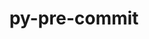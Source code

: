 ---
title: "py-pre-commit"
layout: cache
categories: [package, develop]
meta: {"versions": ["3.6.0"], "compilers": ["gcc@=11.4.0", "gcc@=9.4.0", "oneapi@=2024.2.1"], "oss": ["ubuntu20.04", "ubuntu22.04"], "platforms": ["linux"], "targets": ["neoverse_v1", "ppc64le", "x86_64_v3"], "stacks": ["e4s", "e4s-neoverse_v1", "e4s-oneapi", "e4s-power", "root"], "num_specs": 101, "num_specs_by_stack": {"root": 101, "e4s-power": 27, "e4s-neoverse_v1": 27, "e4s": 27, "e4s-oneapi": 20}}
spec_details: [{"hash": "ccdojpqkd4l7ev7btaj4gj3dlx5e574m", "compiler": "gcc@=9.4.0", "versions": ["3.6.0"], "os": "ubuntu20.04", "platform": "linux", "target": "ppc64le", "variants": ["build_system=python_pip"], "stacks": ["root", "e4s-power"], "size": "-", "tarball": "https://binaries.spack.io/develop/build_cache/linux-ubuntu20.04-ppc64le/gcc-9.4.0/py-pre-commit-3.6.0/linux-ubuntu20.04-ppc64le-gcc-9.4.0-py-pre-commit-3.6.0-ccdojpqkd4l7ev7btaj4gj3dlx5e574m.spack"}, {"hash": "cg5s4asuoeotnaktgmwyocxbbdpkbhxj", "compiler": "gcc@=9.4.0", "versions": ["3.6.0"], "os": "ubuntu20.04", "platform": "linux", "target": "ppc64le", "variants": ["build_system=python_pip"], "stacks": ["root", "e4s-power"], "size": "-", "tarball": "https://binaries.spack.io/develop/build_cache/linux-ubuntu20.04-ppc64le/gcc-9.4.0/py-pre-commit-3.6.0/linux-ubuntu20.04-ppc64le-gcc-9.4.0-py-pre-commit-3.6.0-cg5s4asuoeotnaktgmwyocxbbdpkbhxj.spack"}, {"hash": "5gyxzixl7jguhmyjxj4jo5ghaechkwow", "compiler": "gcc@=9.4.0", "versions": ["3.6.0"], "os": "ubuntu20.04", "platform": "linux", "target": "ppc64le", "variants": ["build_system=python_pip"], "stacks": ["root", "e4s-power"], "size": "-", "tarball": "https://binaries.spack.io/develop/build_cache/linux-ubuntu20.04-ppc64le/gcc-9.4.0/py-pre-commit-3.6.0/linux-ubuntu20.04-ppc64le-gcc-9.4.0-py-pre-commit-3.6.0-5gyxzixl7jguhmyjxj4jo5ghaechkwow.spack"}, {"hash": "yq4cf6oinkh7hqnhnjqlaqzjg4zatjss", "compiler": "gcc@=9.4.0", "versions": ["3.6.0"], "os": "ubuntu20.04", "platform": "linux", "target": "ppc64le", "variants": ["build_system=python_pip"], "stacks": ["root", "e4s-power"], "size": "-", "tarball": "https://binaries.spack.io/develop/build_cache/linux-ubuntu20.04-ppc64le/gcc-9.4.0/py-pre-commit-3.6.0/linux-ubuntu20.04-ppc64le-gcc-9.4.0-py-pre-commit-3.6.0-yq4cf6oinkh7hqnhnjqlaqzjg4zatjss.spack"}, {"hash": "yxjecnkaqpdoqnqcfr26e3wnvk4j742q", "compiler": "gcc@=9.4.0", "versions": ["3.6.0"], "os": "ubuntu20.04", "platform": "linux", "target": "ppc64le", "variants": ["build_system=python_pip"], "stacks": ["root", "e4s-power"], "size": "-", "tarball": "https://binaries.spack.io/develop/build_cache/linux-ubuntu20.04-ppc64le/gcc-9.4.0/py-pre-commit-3.6.0/linux-ubuntu20.04-ppc64le-gcc-9.4.0-py-pre-commit-3.6.0-yxjecnkaqpdoqnqcfr26e3wnvk4j742q.spack"}, {"hash": "bshuvptjifnfssla36wrmyoxlpi4lqgn", "compiler": "gcc@=9.4.0", "versions": ["3.6.0"], "os": "ubuntu20.04", "platform": "linux", "target": "ppc64le", "variants": ["build_system=python_pip"], "stacks": ["root", "e4s-power"], "size": "-", "tarball": "https://binaries.spack.io/develop/build_cache/linux-ubuntu20.04-ppc64le/gcc-9.4.0/py-pre-commit-3.6.0/linux-ubuntu20.04-ppc64le-gcc-9.4.0-py-pre-commit-3.6.0-bshuvptjifnfssla36wrmyoxlpi4lqgn.spack"}, {"hash": "4nmycsq3ilcramax5bhnkyxi2at4jico", "compiler": "gcc@=9.4.0", "versions": ["3.6.0"], "os": "ubuntu20.04", "platform": "linux", "target": "ppc64le", "variants": ["build_system=python_pip"], "stacks": ["root", "e4s-power"], "size": "-", "tarball": "https://binaries.spack.io/develop/build_cache/linux-ubuntu20.04-ppc64le/gcc-9.4.0/py-pre-commit-3.6.0/linux-ubuntu20.04-ppc64le-gcc-9.4.0-py-pre-commit-3.6.0-4nmycsq3ilcramax5bhnkyxi2at4jico.spack"}, {"hash": "oythscznqczmsisgjkzwj4zdhcucjhus", "compiler": "gcc@=9.4.0", "versions": ["3.6.0"], "os": "ubuntu20.04", "platform": "linux", "target": "ppc64le", "variants": ["build_system=python_pip"], "stacks": ["root", "e4s-power"], "size": "-", "tarball": "https://binaries.spack.io/develop/build_cache/linux-ubuntu20.04-ppc64le/gcc-9.4.0/py-pre-commit-3.6.0/linux-ubuntu20.04-ppc64le-gcc-9.4.0-py-pre-commit-3.6.0-oythscznqczmsisgjkzwj4zdhcucjhus.spack"}, {"hash": "adl42eg72w3aggb6q6vane5ansxgcq2w", "compiler": "gcc@=9.4.0", "versions": ["3.6.0"], "os": "ubuntu20.04", "platform": "linux", "target": "ppc64le", "variants": ["build_system=python_pip"], "stacks": ["root", "e4s-power"], "size": "-", "tarball": "https://binaries.spack.io/develop/build_cache/linux-ubuntu20.04-ppc64le/gcc-9.4.0/py-pre-commit-3.6.0/linux-ubuntu20.04-ppc64le-gcc-9.4.0-py-pre-commit-3.6.0-adl42eg72w3aggb6q6vane5ansxgcq2w.spack"}, {"hash": "hlwxpn2aarejmulhcm52zac7p7ps4qtw", "compiler": "gcc@=9.4.0", "versions": ["3.6.0"], "os": "ubuntu20.04", "platform": "linux", "target": "ppc64le", "variants": ["build_system=python_pip"], "stacks": ["root", "e4s-power"], "size": "-", "tarball": "https://binaries.spack.io/develop/build_cache/linux-ubuntu20.04-ppc64le/gcc-9.4.0/py-pre-commit-3.6.0/linux-ubuntu20.04-ppc64le-gcc-9.4.0-py-pre-commit-3.6.0-hlwxpn2aarejmulhcm52zac7p7ps4qtw.spack"}, {"hash": "dtvqo7mwpqfg422m5zqm44qb4zgn4lol", "compiler": "gcc@=9.4.0", "versions": ["3.6.0"], "os": "ubuntu20.04", "platform": "linux", "target": "ppc64le", "variants": ["build_system=python_pip"], "stacks": ["root", "e4s-power"], "size": "-", "tarball": "https://binaries.spack.io/develop/build_cache/linux-ubuntu20.04-ppc64le/gcc-9.4.0/py-pre-commit-3.6.0/linux-ubuntu20.04-ppc64le-gcc-9.4.0-py-pre-commit-3.6.0-dtvqo7mwpqfg422m5zqm44qb4zgn4lol.spack"}, {"hash": "2zudrqfwqqeacgsqjg54l4dnhydxrpwe", "compiler": "gcc@=9.4.0", "versions": ["3.6.0"], "os": "ubuntu20.04", "platform": "linux", "target": "ppc64le", "variants": ["build_system=python_pip"], "stacks": ["root", "e4s-power"], "size": "-", "tarball": "https://binaries.spack.io/develop/build_cache/linux-ubuntu20.04-ppc64le/gcc-9.4.0/py-pre-commit-3.6.0/linux-ubuntu20.04-ppc64le-gcc-9.4.0-py-pre-commit-3.6.0-2zudrqfwqqeacgsqjg54l4dnhydxrpwe.spack"}, {"hash": "dhnejrzbm7bl4ryguk2t24ygrsdm3hao", "compiler": "gcc@=9.4.0", "versions": ["3.6.0"], "os": "ubuntu20.04", "platform": "linux", "target": "ppc64le", "variants": ["build_system=python_pip"], "stacks": ["root", "e4s-power"], "size": "-", "tarball": "https://binaries.spack.io/develop/build_cache/linux-ubuntu20.04-ppc64le/gcc-9.4.0/py-pre-commit-3.6.0/linux-ubuntu20.04-ppc64le-gcc-9.4.0-py-pre-commit-3.6.0-dhnejrzbm7bl4ryguk2t24ygrsdm3hao.spack"}, {"hash": "ve2xelzwz42sh3jhm3c5i6n3d6qjkyaa", "compiler": "gcc@=9.4.0", "versions": ["3.6.0"], "os": "ubuntu20.04", "platform": "linux", "target": "ppc64le", "variants": ["build_system=python_pip"], "stacks": ["root", "e4s-power"], "size": "-", "tarball": "https://binaries.spack.io/develop/build_cache/linux-ubuntu20.04-ppc64le/gcc-9.4.0/py-pre-commit-3.6.0/linux-ubuntu20.04-ppc64le-gcc-9.4.0-py-pre-commit-3.6.0-ve2xelzwz42sh3jhm3c5i6n3d6qjkyaa.spack"}, {"hash": "6hbrub7keogzbaemmytqkhblh7q5gnxs", "compiler": "gcc@=9.4.0", "versions": ["3.6.0"], "os": "ubuntu20.04", "platform": "linux", "target": "ppc64le", "variants": ["build_system=python_pip"], "stacks": ["root", "e4s-power"], "size": "-", "tarball": "https://binaries.spack.io/develop/build_cache/linux-ubuntu20.04-ppc64le/gcc-9.4.0/py-pre-commit-3.6.0/linux-ubuntu20.04-ppc64le-gcc-9.4.0-py-pre-commit-3.6.0-6hbrub7keogzbaemmytqkhblh7q5gnxs.spack"}, {"hash": "oahrw7qe3wylgtor2w447hevwqu4fqgw", "compiler": "gcc@=9.4.0", "versions": ["3.6.0"], "os": "ubuntu20.04", "platform": "linux", "target": "ppc64le", "variants": ["build_system=python_pip"], "stacks": ["root", "e4s-power"], "size": "-", "tarball": "https://binaries.spack.io/develop/build_cache/linux-ubuntu20.04-ppc64le/gcc-9.4.0/py-pre-commit-3.6.0/linux-ubuntu20.04-ppc64le-gcc-9.4.0-py-pre-commit-3.6.0-oahrw7qe3wylgtor2w447hevwqu4fqgw.spack"}, {"hash": "2erbuo2qrp7svzknodgquugzsesrpbjr", "compiler": "gcc@=9.4.0", "versions": ["3.6.0"], "os": "ubuntu20.04", "platform": "linux", "target": "ppc64le", "variants": ["build_system=python_pip"], "stacks": ["root", "e4s-power"], "size": "-", "tarball": "https://binaries.spack.io/develop/build_cache/linux-ubuntu20.04-ppc64le/gcc-9.4.0/py-pre-commit-3.6.0/linux-ubuntu20.04-ppc64le-gcc-9.4.0-py-pre-commit-3.6.0-2erbuo2qrp7svzknodgquugzsesrpbjr.spack"}, {"hash": "ogwm44smfxijnqdzftgvsoa7fkkjfy6n", "compiler": "gcc@=9.4.0", "versions": ["3.6.0"], "os": "ubuntu20.04", "platform": "linux", "target": "ppc64le", "variants": ["build_system=python_pip"], "stacks": ["root", "e4s-power"], "size": "-", "tarball": "https://binaries.spack.io/develop/build_cache/linux-ubuntu20.04-ppc64le/gcc-9.4.0/py-pre-commit-3.6.0/linux-ubuntu20.04-ppc64le-gcc-9.4.0-py-pre-commit-3.6.0-ogwm44smfxijnqdzftgvsoa7fkkjfy6n.spack"}, {"hash": "fvkyqri6b7w67h73dckpowsmcqjfhkmo", "compiler": "gcc@=9.4.0", "versions": ["3.6.0"], "os": "ubuntu20.04", "platform": "linux", "target": "ppc64le", "variants": ["build_system=python_pip"], "stacks": ["root", "e4s-power"], "size": "-", "tarball": "https://binaries.spack.io/develop/build_cache/linux-ubuntu20.04-ppc64le/gcc-9.4.0/py-pre-commit-3.6.0/linux-ubuntu20.04-ppc64le-gcc-9.4.0-py-pre-commit-3.6.0-fvkyqri6b7w67h73dckpowsmcqjfhkmo.spack"}, {"hash": "6eu2ls6qrzwq7np6rj3nbzndrcoy3rga", "compiler": "gcc@=9.4.0", "versions": ["3.6.0"], "os": "ubuntu20.04", "platform": "linux", "target": "ppc64le", "variants": ["build_system=python_pip"], "stacks": ["root", "e4s-power"], "size": "-", "tarball": "https://binaries.spack.io/develop/build_cache/linux-ubuntu20.04-ppc64le/gcc-9.4.0/py-pre-commit-3.6.0/linux-ubuntu20.04-ppc64le-gcc-9.4.0-py-pre-commit-3.6.0-6eu2ls6qrzwq7np6rj3nbzndrcoy3rga.spack"}, {"hash": "xmknvp376lob5mvh2sb23u5qoeh43lkf", "compiler": "gcc@=9.4.0", "versions": ["3.6.0"], "os": "ubuntu20.04", "platform": "linux", "target": "ppc64le", "variants": ["build_system=python_pip"], "stacks": ["root", "e4s-power"], "size": "-", "tarball": "https://binaries.spack.io/develop/build_cache/linux-ubuntu20.04-ppc64le/gcc-9.4.0/py-pre-commit-3.6.0/linux-ubuntu20.04-ppc64le-gcc-9.4.0-py-pre-commit-3.6.0-xmknvp376lob5mvh2sb23u5qoeh43lkf.spack"}, {"hash": "ruvouktnr6jqpjfqk6no45psb3o7mrok", "compiler": "gcc@=9.4.0", "versions": ["3.6.0"], "os": "ubuntu20.04", "platform": "linux", "target": "ppc64le", "variants": ["build_system=python_pip"], "stacks": ["root", "e4s-power"], "size": "-", "tarball": "https://binaries.spack.io/develop/build_cache/linux-ubuntu20.04-ppc64le/gcc-9.4.0/py-pre-commit-3.6.0/linux-ubuntu20.04-ppc64le-gcc-9.4.0-py-pre-commit-3.6.0-ruvouktnr6jqpjfqk6no45psb3o7mrok.spack"}, {"hash": "cl66br53wlwu4afimpxico6o7coru62d", "compiler": "gcc@=9.4.0", "versions": ["3.6.0"], "os": "ubuntu20.04", "platform": "linux", "target": "ppc64le", "variants": ["build_system=python_pip"], "stacks": ["root", "e4s-power"], "size": "-", "tarball": "https://binaries.spack.io/develop/build_cache/linux-ubuntu20.04-ppc64le/gcc-9.4.0/py-pre-commit-3.6.0/linux-ubuntu20.04-ppc64le-gcc-9.4.0-py-pre-commit-3.6.0-cl66br53wlwu4afimpxico6o7coru62d.spack"}, {"hash": "ht2w44nfsx65snnpdy5ynl6vopoti7iw", "compiler": "gcc@=9.4.0", "versions": ["3.6.0"], "os": "ubuntu20.04", "platform": "linux", "target": "ppc64le", "variants": ["build_system=python_pip"], "stacks": ["root", "e4s-power"], "size": "-", "tarball": "https://binaries.spack.io/develop/build_cache/linux-ubuntu20.04-ppc64le/gcc-9.4.0/py-pre-commit-3.6.0/linux-ubuntu20.04-ppc64le-gcc-9.4.0-py-pre-commit-3.6.0-ht2w44nfsx65snnpdy5ynl6vopoti7iw.spack"}, {"hash": "m45fs7afzxqccbhmbtufwsv7e4edezki", "compiler": "gcc@=9.4.0", "versions": ["3.6.0"], "os": "ubuntu20.04", "platform": "linux", "target": "ppc64le", "variants": ["build_system=python_pip"], "stacks": ["root", "e4s-power"], "size": "-", "tarball": "https://binaries.spack.io/develop/build_cache/linux-ubuntu20.04-ppc64le/gcc-9.4.0/py-pre-commit-3.6.0/linux-ubuntu20.04-ppc64le-gcc-9.4.0-py-pre-commit-3.6.0-m45fs7afzxqccbhmbtufwsv7e4edezki.spack"}, {"hash": "s3lnxayr6fwjvr3zibdcotvqhn44obcj", "compiler": "gcc@=9.4.0", "versions": ["3.6.0"], "os": "ubuntu20.04", "platform": "linux", "target": "ppc64le", "variants": ["build_system=python_pip"], "stacks": ["root", "e4s-power"], "size": "-", "tarball": "https://binaries.spack.io/develop/build_cache/linux-ubuntu20.04-ppc64le/gcc-9.4.0/py-pre-commit-3.6.0/linux-ubuntu20.04-ppc64le-gcc-9.4.0-py-pre-commit-3.6.0-s3lnxayr6fwjvr3zibdcotvqhn44obcj.spack"}, {"hash": "5tuiphx24mnm5l6cbdfiolhphwim5wcv", "compiler": "gcc@=9.4.0", "versions": ["3.6.0"], "os": "ubuntu20.04", "platform": "linux", "target": "ppc64le", "variants": ["build_system=python_pip"], "stacks": ["root", "e4s-power"], "size": "-", "tarball": "https://binaries.spack.io/develop/build_cache/linux-ubuntu20.04-ppc64le/gcc-9.4.0/py-pre-commit-3.6.0/linux-ubuntu20.04-ppc64le-gcc-9.4.0-py-pre-commit-3.6.0-5tuiphx24mnm5l6cbdfiolhphwim5wcv.spack"}, {"hash": "6njdeszl3ux7mfh5z6zkjkjd37dmqees", "compiler": "gcc@=11.4.0", "versions": ["3.6.0"], "os": "ubuntu22.04", "platform": "linux", "target": "neoverse_v1", "variants": ["build_system=python_pip"], "stacks": ["root", "e4s-neoverse_v1"], "size": "-", "tarball": "https://binaries.spack.io/develop/build_cache/linux-ubuntu22.04-neoverse_v1/gcc-11.4.0/py-pre-commit-3.6.0/linux-ubuntu22.04-neoverse_v1-gcc-11.4.0-py-pre-commit-3.6.0-6njdeszl3ux7mfh5z6zkjkjd37dmqees.spack"}, {"hash": "udb3in7cwqa5imshhro2eif4g7y6nsvw", "compiler": "gcc@=11.4.0", "versions": ["3.6.0"], "os": "ubuntu22.04", "platform": "linux", "target": "neoverse_v1", "variants": ["build_system=python_pip"], "stacks": ["root", "e4s-neoverse_v1"], "size": "-", "tarball": "https://binaries.spack.io/develop/build_cache/linux-ubuntu22.04-neoverse_v1/gcc-11.4.0/py-pre-commit-3.6.0/linux-ubuntu22.04-neoverse_v1-gcc-11.4.0-py-pre-commit-3.6.0-udb3in7cwqa5imshhro2eif4g7y6nsvw.spack"}, {"hash": "imrabg5ymetbzd7pd3o5c5zgh2venoq2", "compiler": "gcc@=11.4.0", "versions": ["3.6.0"], "os": "ubuntu22.04", "platform": "linux", "target": "neoverse_v1", "variants": ["build_system=python_pip"], "stacks": ["root", "e4s-neoverse_v1"], "size": "-", "tarball": "https://binaries.spack.io/develop/build_cache/linux-ubuntu22.04-neoverse_v1/gcc-11.4.0/py-pre-commit-3.6.0/linux-ubuntu22.04-neoverse_v1-gcc-11.4.0-py-pre-commit-3.6.0-imrabg5ymetbzd7pd3o5c5zgh2venoq2.spack"}, {"hash": "j6wwrcmpeoiyfxx4tquoy6pboecytwkq", "compiler": "gcc@=11.4.0", "versions": ["3.6.0"], "os": "ubuntu22.04", "platform": "linux", "target": "neoverse_v1", "variants": ["build_system=python_pip"], "stacks": ["root", "e4s-neoverse_v1"], "size": "-", "tarball": "https://binaries.spack.io/develop/build_cache/linux-ubuntu22.04-neoverse_v1/gcc-11.4.0/py-pre-commit-3.6.0/linux-ubuntu22.04-neoverse_v1-gcc-11.4.0-py-pre-commit-3.6.0-j6wwrcmpeoiyfxx4tquoy6pboecytwkq.spack"}, {"hash": "op6lfqego4tiriwlwbqdhpsdwyon45vc", "compiler": "gcc@=11.4.0", "versions": ["3.6.0"], "os": "ubuntu22.04", "platform": "linux", "target": "neoverse_v1", "variants": ["build_system=python_pip"], "stacks": ["root", "e4s-neoverse_v1"], "size": "-", "tarball": "https://binaries.spack.io/develop/build_cache/linux-ubuntu22.04-neoverse_v1/gcc-11.4.0/py-pre-commit-3.6.0/linux-ubuntu22.04-neoverse_v1-gcc-11.4.0-py-pre-commit-3.6.0-op6lfqego4tiriwlwbqdhpsdwyon45vc.spack"}, {"hash": "oulqs24qs5oizzpdhnmtzlc67542mk6o", "compiler": "gcc@=11.4.0", "versions": ["3.6.0"], "os": "ubuntu22.04", "platform": "linux", "target": "neoverse_v1", "variants": ["build_system=python_pip"], "stacks": ["root", "e4s-neoverse_v1"], "size": "-", "tarball": "https://binaries.spack.io/develop/build_cache/linux-ubuntu22.04-neoverse_v1/gcc-11.4.0/py-pre-commit-3.6.0/linux-ubuntu22.04-neoverse_v1-gcc-11.4.0-py-pre-commit-3.6.0-oulqs24qs5oizzpdhnmtzlc67542mk6o.spack"}, {"hash": "5zatiq52uhbdnfdmewuoiyeyezeoexbv", "compiler": "gcc@=11.4.0", "versions": ["3.6.0"], "os": "ubuntu22.04", "platform": "linux", "target": "neoverse_v1", "variants": ["build_system=python_pip"], "stacks": ["root", "e4s-neoverse_v1"], "size": "-", "tarball": "https://binaries.spack.io/develop/build_cache/linux-ubuntu22.04-neoverse_v1/gcc-11.4.0/py-pre-commit-3.6.0/linux-ubuntu22.04-neoverse_v1-gcc-11.4.0-py-pre-commit-3.6.0-5zatiq52uhbdnfdmewuoiyeyezeoexbv.spack"}, {"hash": "wg3pcoxhkoh5w5uto4n75xn2bjjppbjh", "compiler": "gcc@=11.4.0", "versions": ["3.6.0"], "os": "ubuntu22.04", "platform": "linux", "target": "neoverse_v1", "variants": ["build_system=python_pip"], "stacks": ["root", "e4s-neoverse_v1"], "size": "-", "tarball": "https://binaries.spack.io/develop/build_cache/linux-ubuntu22.04-neoverse_v1/gcc-11.4.0/py-pre-commit-3.6.0/linux-ubuntu22.04-neoverse_v1-gcc-11.4.0-py-pre-commit-3.6.0-wg3pcoxhkoh5w5uto4n75xn2bjjppbjh.spack"}, {"hash": "m7zerejaf6t4p5b7tc2fglev2qnsndt4", "compiler": "gcc@=11.4.0", "versions": ["3.6.0"], "os": "ubuntu22.04", "platform": "linux", "target": "neoverse_v1", "variants": ["build_system=python_pip"], "stacks": ["root", "e4s-neoverse_v1"], "size": "-", "tarball": "https://binaries.spack.io/develop/build_cache/linux-ubuntu22.04-neoverse_v1/gcc-11.4.0/py-pre-commit-3.6.0/linux-ubuntu22.04-neoverse_v1-gcc-11.4.0-py-pre-commit-3.6.0-m7zerejaf6t4p5b7tc2fglev2qnsndt4.spack"}, {"hash": "eyjyhx26uj4tyhnojry6h5ixpeer5nxu", "compiler": "gcc@=11.4.0", "versions": ["3.6.0"], "os": "ubuntu22.04", "platform": "linux", "target": "neoverse_v1", "variants": ["build_system=python_pip"], "stacks": ["root", "e4s-neoverse_v1"], "size": "-", "tarball": "https://binaries.spack.io/develop/build_cache/linux-ubuntu22.04-neoverse_v1/gcc-11.4.0/py-pre-commit-3.6.0/linux-ubuntu22.04-neoverse_v1-gcc-11.4.0-py-pre-commit-3.6.0-eyjyhx26uj4tyhnojry6h5ixpeer5nxu.spack"}, {"hash": "goxqbaxtayeyvvtv44ranpwhj364r2fm", "compiler": "gcc@=11.4.0", "versions": ["3.6.0"], "os": "ubuntu22.04", "platform": "linux", "target": "neoverse_v1", "variants": ["build_system=python_pip"], "stacks": ["root", "e4s-neoverse_v1"], "size": "-", "tarball": "https://binaries.spack.io/develop/build_cache/linux-ubuntu22.04-neoverse_v1/gcc-11.4.0/py-pre-commit-3.6.0/linux-ubuntu22.04-neoverse_v1-gcc-11.4.0-py-pre-commit-3.6.0-goxqbaxtayeyvvtv44ranpwhj364r2fm.spack"}, {"hash": "jy536ljlz67iknav6n5szydmcdpuvhm2", "compiler": "gcc@=11.4.0", "versions": ["3.6.0"], "os": "ubuntu22.04", "platform": "linux", "target": "neoverse_v1", "variants": ["build_system=python_pip"], "stacks": ["root", "e4s-neoverse_v1"], "size": "-", "tarball": "https://binaries.spack.io/develop/build_cache/linux-ubuntu22.04-neoverse_v1/gcc-11.4.0/py-pre-commit-3.6.0/linux-ubuntu22.04-neoverse_v1-gcc-11.4.0-py-pre-commit-3.6.0-jy536ljlz67iknav6n5szydmcdpuvhm2.spack"}, {"hash": "rxqegi6nrxwctwyeztpeujhaxfg3coho", "compiler": "gcc@=11.4.0", "versions": ["3.6.0"], "os": "ubuntu22.04", "platform": "linux", "target": "neoverse_v1", "variants": ["build_system=python_pip"], "stacks": ["root", "e4s-neoverse_v1"], "size": "-", "tarball": "https://binaries.spack.io/develop/build_cache/linux-ubuntu22.04-neoverse_v1/gcc-11.4.0/py-pre-commit-3.6.0/linux-ubuntu22.04-neoverse_v1-gcc-11.4.0-py-pre-commit-3.6.0-rxqegi6nrxwctwyeztpeujhaxfg3coho.spack"}, {"hash": "vy6ddgs4vo23v5qfnkshv2a64u5lmtsm", "compiler": "gcc@=11.4.0", "versions": ["3.6.0"], "os": "ubuntu22.04", "platform": "linux", "target": "neoverse_v1", "variants": ["build_system=python_pip"], "stacks": ["root", "e4s-neoverse_v1"], "size": "-", "tarball": "https://binaries.spack.io/develop/build_cache/linux-ubuntu22.04-neoverse_v1/gcc-11.4.0/py-pre-commit-3.6.0/linux-ubuntu22.04-neoverse_v1-gcc-11.4.0-py-pre-commit-3.6.0-vy6ddgs4vo23v5qfnkshv2a64u5lmtsm.spack"}, {"hash": "bjhj3pw3qkcyz4cxhlmjtygmn5q25gmx", "compiler": "gcc@=11.4.0", "versions": ["3.6.0"], "os": "ubuntu22.04", "platform": "linux", "target": "neoverse_v1", "variants": ["build_system=python_pip"], "stacks": ["root", "e4s-neoverse_v1"], "size": "-", "tarball": "https://binaries.spack.io/develop/build_cache/linux-ubuntu22.04-neoverse_v1/gcc-11.4.0/py-pre-commit-3.6.0/linux-ubuntu22.04-neoverse_v1-gcc-11.4.0-py-pre-commit-3.6.0-bjhj3pw3qkcyz4cxhlmjtygmn5q25gmx.spack"}, {"hash": "g34ugjd6ah7ej2pcdcimjovsdiuj75we", "compiler": "gcc@=11.4.0", "versions": ["3.6.0"], "os": "ubuntu22.04", "platform": "linux", "target": "neoverse_v1", "variants": ["build_system=python_pip"], "stacks": ["root", "e4s-neoverse_v1"], "size": "-", "tarball": "https://binaries.spack.io/develop/build_cache/linux-ubuntu22.04-neoverse_v1/gcc-11.4.0/py-pre-commit-3.6.0/linux-ubuntu22.04-neoverse_v1-gcc-11.4.0-py-pre-commit-3.6.0-g34ugjd6ah7ej2pcdcimjovsdiuj75we.spack"}, {"hash": "nkfy2rgupjxmfwidvung4oravgfji25f", "compiler": "gcc@=11.4.0", "versions": ["3.6.0"], "os": "ubuntu22.04", "platform": "linux", "target": "neoverse_v1", "variants": ["build_system=python_pip"], "stacks": ["root", "e4s-neoverse_v1"], "size": "-", "tarball": "https://binaries.spack.io/develop/build_cache/linux-ubuntu22.04-neoverse_v1/gcc-11.4.0/py-pre-commit-3.6.0/linux-ubuntu22.04-neoverse_v1-gcc-11.4.0-py-pre-commit-3.6.0-nkfy2rgupjxmfwidvung4oravgfji25f.spack"}, {"hash": "6xj7lkb4u4qtq3jke7bcucq7e2qmhtli", "compiler": "gcc@=11.4.0", "versions": ["3.6.0"], "os": "ubuntu22.04", "platform": "linux", "target": "neoverse_v1", "variants": ["build_system=python_pip"], "stacks": ["root", "e4s-neoverse_v1"], "size": "-", "tarball": "https://binaries.spack.io/develop/build_cache/linux-ubuntu22.04-neoverse_v1/gcc-11.4.0/py-pre-commit-3.6.0/linux-ubuntu22.04-neoverse_v1-gcc-11.4.0-py-pre-commit-3.6.0-6xj7lkb4u4qtq3jke7bcucq7e2qmhtli.spack"}, {"hash": "2mj3hmh2dsqdyw7dgi2ix2bluiustjdd", "compiler": "gcc@=11.4.0", "versions": ["3.6.0"], "os": "ubuntu22.04", "platform": "linux", "target": "neoverse_v1", "variants": ["build_system=python_pip"], "stacks": ["root", "e4s-neoverse_v1"], "size": "-", "tarball": "https://binaries.spack.io/develop/build_cache/linux-ubuntu22.04-neoverse_v1/gcc-11.4.0/py-pre-commit-3.6.0/linux-ubuntu22.04-neoverse_v1-gcc-11.4.0-py-pre-commit-3.6.0-2mj3hmh2dsqdyw7dgi2ix2bluiustjdd.spack"}, {"hash": "z3fohiveyqsszb2bfqtaxyhsrvpqr7r3", "compiler": "gcc@=11.4.0", "versions": ["3.6.0"], "os": "ubuntu22.04", "platform": "linux", "target": "neoverse_v1", "variants": ["build_system=python_pip"], "stacks": ["root", "e4s-neoverse_v1"], "size": "-", "tarball": "https://binaries.spack.io/develop/build_cache/linux-ubuntu22.04-neoverse_v1/gcc-11.4.0/py-pre-commit-3.6.0/linux-ubuntu22.04-neoverse_v1-gcc-11.4.0-py-pre-commit-3.6.0-z3fohiveyqsszb2bfqtaxyhsrvpqr7r3.spack"}, {"hash": "2zvmhjfuyuw6d7zb3s3ywmjsgj6jbxc3", "compiler": "gcc@=11.4.0", "versions": ["3.6.0"], "os": "ubuntu22.04", "platform": "linux", "target": "neoverse_v1", "variants": ["build_system=python_pip"], "stacks": ["root", "e4s-neoverse_v1"], "size": "-", "tarball": "https://binaries.spack.io/develop/build_cache/linux-ubuntu22.04-neoverse_v1/gcc-11.4.0/py-pre-commit-3.6.0/linux-ubuntu22.04-neoverse_v1-gcc-11.4.0-py-pre-commit-3.6.0-2zvmhjfuyuw6d7zb3s3ywmjsgj6jbxc3.spack"}, {"hash": "n4sxbfcvknwiev6mkoo4lducdy77xm7t", "compiler": "gcc@=11.4.0", "versions": ["3.6.0"], "os": "ubuntu22.04", "platform": "linux", "target": "neoverse_v1", "variants": ["build_system=python_pip"], "stacks": ["root", "e4s-neoverse_v1"], "size": "-", "tarball": "https://binaries.spack.io/develop/build_cache/linux-ubuntu22.04-neoverse_v1/gcc-11.4.0/py-pre-commit-3.6.0/linux-ubuntu22.04-neoverse_v1-gcc-11.4.0-py-pre-commit-3.6.0-n4sxbfcvknwiev6mkoo4lducdy77xm7t.spack"}, {"hash": "kxuzqfwnpclzrdedwonzz33mecnarngb", "compiler": "gcc@=11.4.0", "versions": ["3.6.0"], "os": "ubuntu22.04", "platform": "linux", "target": "neoverse_v1", "variants": ["build_system=python_pip"], "stacks": ["root", "e4s-neoverse_v1"], "size": "-", "tarball": "https://binaries.spack.io/develop/build_cache/linux-ubuntu22.04-neoverse_v1/gcc-11.4.0/py-pre-commit-3.6.0/linux-ubuntu22.04-neoverse_v1-gcc-11.4.0-py-pre-commit-3.6.0-kxuzqfwnpclzrdedwonzz33mecnarngb.spack"}, {"hash": "hpfpaldrdqaj7doqxjixcuwxrgoat7hg", "compiler": "gcc@=11.4.0", "versions": ["3.6.0"], "os": "ubuntu22.04", "platform": "linux", "target": "neoverse_v1", "variants": ["build_system=python_pip"], "stacks": ["root", "e4s-neoverse_v1"], "size": "-", "tarball": "https://binaries.spack.io/develop/build_cache/linux-ubuntu22.04-neoverse_v1/gcc-11.4.0/py-pre-commit-3.6.0/linux-ubuntu22.04-neoverse_v1-gcc-11.4.0-py-pre-commit-3.6.0-hpfpaldrdqaj7doqxjixcuwxrgoat7hg.spack"}, {"hash": "3uvyegj36zail2qbmv6dgr4hhblcxopl", "compiler": "gcc@=11.4.0", "versions": ["3.6.0"], "os": "ubuntu22.04", "platform": "linux", "target": "neoverse_v1", "variants": ["build_system=python_pip"], "stacks": ["root", "e4s-neoverse_v1"], "size": "-", "tarball": "https://binaries.spack.io/develop/build_cache/linux-ubuntu22.04-neoverse_v1/gcc-11.4.0/py-pre-commit-3.6.0/linux-ubuntu22.04-neoverse_v1-gcc-11.4.0-py-pre-commit-3.6.0-3uvyegj36zail2qbmv6dgr4hhblcxopl.spack"}, {"hash": "xslsknhxwnha4mo7bp5ayrm3wwswty7f", "compiler": "gcc@=11.4.0", "versions": ["3.6.0"], "os": "ubuntu22.04", "platform": "linux", "target": "neoverse_v1", "variants": ["build_system=python_pip"], "stacks": ["root", "e4s-neoverse_v1"], "size": "-", "tarball": "https://binaries.spack.io/develop/build_cache/linux-ubuntu22.04-neoverse_v1/gcc-11.4.0/py-pre-commit-3.6.0/linux-ubuntu22.04-neoverse_v1-gcc-11.4.0-py-pre-commit-3.6.0-xslsknhxwnha4mo7bp5ayrm3wwswty7f.spack"}, {"hash": "lcheps4sqy4tx7ggckgymgbc6a42n6xm", "compiler": "gcc@=11.4.0", "versions": ["3.6.0"], "os": "ubuntu22.04", "platform": "linux", "target": "neoverse_v1", "variants": ["build_system=python_pip"], "stacks": ["root", "e4s-neoverse_v1"], "size": "-", "tarball": "https://binaries.spack.io/develop/build_cache/linux-ubuntu22.04-neoverse_v1/gcc-11.4.0/py-pre-commit-3.6.0/linux-ubuntu22.04-neoverse_v1-gcc-11.4.0-py-pre-commit-3.6.0-lcheps4sqy4tx7ggckgymgbc6a42n6xm.spack"}, {"hash": "okbykv65ny2uwjdwqebfpa5vaedf7uhc", "compiler": "gcc@=11.4.0", "versions": ["3.6.0"], "os": "ubuntu22.04", "platform": "linux", "target": "x86_64_v3", "variants": ["build_system=python_pip"], "stacks": ["root", "e4s"], "size": "-", "tarball": "https://binaries.spack.io/develop/build_cache/linux-ubuntu22.04-x86_64_v3/gcc-11.4.0/py-pre-commit-3.6.0/linux-ubuntu22.04-x86_64_v3-gcc-11.4.0-py-pre-commit-3.6.0-okbykv65ny2uwjdwqebfpa5vaedf7uhc.spack"}, {"hash": "s4vygakxe2akzbiry5tgd54wged65zg4", "compiler": "gcc@=11.4.0", "versions": ["3.6.0"], "os": "ubuntu22.04", "platform": "linux", "target": "x86_64_v3", "variants": ["build_system=python_pip"], "stacks": ["root", "e4s"], "size": "-", "tarball": "https://binaries.spack.io/develop/build_cache/linux-ubuntu22.04-x86_64_v3/gcc-11.4.0/py-pre-commit-3.6.0/linux-ubuntu22.04-x86_64_v3-gcc-11.4.0-py-pre-commit-3.6.0-s4vygakxe2akzbiry5tgd54wged65zg4.spack"}, {"hash": "xpsbqj2k3o2dh24sgocrbpjend6ix5bt", "compiler": "gcc@=11.4.0", "versions": ["3.6.0"], "os": "ubuntu22.04", "platform": "linux", "target": "x86_64_v3", "variants": ["build_system=python_pip"], "stacks": ["root", "e4s"], "size": "-", "tarball": "https://binaries.spack.io/develop/build_cache/linux-ubuntu22.04-x86_64_v3/gcc-11.4.0/py-pre-commit-3.6.0/linux-ubuntu22.04-x86_64_v3-gcc-11.4.0-py-pre-commit-3.6.0-xpsbqj2k3o2dh24sgocrbpjend6ix5bt.spack"}, {"hash": "qjo3kaahaposa2iiscffxomyns6g6x5o", "compiler": "gcc@=11.4.0", "versions": ["3.6.0"], "os": "ubuntu22.04", "platform": "linux", "target": "x86_64_v3", "variants": ["build_system=python_pip"], "stacks": ["root", "e4s"], "size": "-", "tarball": "https://binaries.spack.io/develop/build_cache/linux-ubuntu22.04-x86_64_v3/gcc-11.4.0/py-pre-commit-3.6.0/linux-ubuntu22.04-x86_64_v3-gcc-11.4.0-py-pre-commit-3.6.0-qjo3kaahaposa2iiscffxomyns6g6x5o.spack"}, {"hash": "hohmyfk7bydznmvkdiwwmn55ixw5d4vn", "compiler": "gcc@=11.4.0", "versions": ["3.6.0"], "os": "ubuntu22.04", "platform": "linux", "target": "x86_64_v3", "variants": ["build_system=python_pip"], "stacks": ["root", "e4s"], "size": "-", "tarball": "https://binaries.spack.io/develop/build_cache/linux-ubuntu22.04-x86_64_v3/gcc-11.4.0/py-pre-commit-3.6.0/linux-ubuntu22.04-x86_64_v3-gcc-11.4.0-py-pre-commit-3.6.0-hohmyfk7bydznmvkdiwwmn55ixw5d4vn.spack"}, {"hash": "s5rtri5v5q3abjv44qpvdmlzsufffzss", "compiler": "gcc@=11.4.0", "versions": ["3.6.0"], "os": "ubuntu22.04", "platform": "linux", "target": "x86_64_v3", "variants": ["build_system=python_pip"], "stacks": ["root", "e4s"], "size": "-", "tarball": "https://binaries.spack.io/develop/build_cache/linux-ubuntu22.04-x86_64_v3/gcc-11.4.0/py-pre-commit-3.6.0/linux-ubuntu22.04-x86_64_v3-gcc-11.4.0-py-pre-commit-3.6.0-s5rtri5v5q3abjv44qpvdmlzsufffzss.spack"}, {"hash": "qkwbylflwswyn7z2lqlq54cyz7yaav3m", "compiler": "gcc@=11.4.0", "versions": ["3.6.0"], "os": "ubuntu22.04", "platform": "linux", "target": "x86_64_v3", "variants": ["build_system=python_pip"], "stacks": ["root", "e4s"], "size": "-", "tarball": "https://binaries.spack.io/develop/build_cache/linux-ubuntu22.04-x86_64_v3/gcc-11.4.0/py-pre-commit-3.6.0/linux-ubuntu22.04-x86_64_v3-gcc-11.4.0-py-pre-commit-3.6.0-qkwbylflwswyn7z2lqlq54cyz7yaav3m.spack"}, {"hash": "2blor2amadhfymk2ysrxf4hicqi3genx", "compiler": "gcc@=11.4.0", "versions": ["3.6.0"], "os": "ubuntu22.04", "platform": "linux", "target": "x86_64_v3", "variants": ["build_system=python_pip"], "stacks": ["root", "e4s"], "size": "-", "tarball": "https://binaries.spack.io/develop/build_cache/linux-ubuntu22.04-x86_64_v3/gcc-11.4.0/py-pre-commit-3.6.0/linux-ubuntu22.04-x86_64_v3-gcc-11.4.0-py-pre-commit-3.6.0-2blor2amadhfymk2ysrxf4hicqi3genx.spack"}, {"hash": "276gwx2vcwhmfiv2t4lm3gulf257oguj", "compiler": "gcc@=11.4.0", "versions": ["3.6.0"], "os": "ubuntu22.04", "platform": "linux", "target": "x86_64_v3", "variants": ["build_system=python_pip"], "stacks": ["root", "e4s"], "size": "-", "tarball": "https://binaries.spack.io/develop/build_cache/linux-ubuntu22.04-x86_64_v3/gcc-11.4.0/py-pre-commit-3.6.0/linux-ubuntu22.04-x86_64_v3-gcc-11.4.0-py-pre-commit-3.6.0-276gwx2vcwhmfiv2t4lm3gulf257oguj.spack"}, {"hash": "rmp3lp3i4nqzyppea3cpbeq4fpyqflfu", "compiler": "gcc@=11.4.0", "versions": ["3.6.0"], "os": "ubuntu22.04", "platform": "linux", "target": "x86_64_v3", "variants": ["build_system=python_pip"], "stacks": ["root", "e4s"], "size": "-", "tarball": "https://binaries.spack.io/develop/build_cache/linux-ubuntu22.04-x86_64_v3/gcc-11.4.0/py-pre-commit-3.6.0/linux-ubuntu22.04-x86_64_v3-gcc-11.4.0-py-pre-commit-3.6.0-rmp3lp3i4nqzyppea3cpbeq4fpyqflfu.spack"}, {"hash": "pw6f23qsdsnldmc45rxqsmia7qss2clm", "compiler": "gcc@=11.4.0", "versions": ["3.6.0"], "os": "ubuntu22.04", "platform": "linux", "target": "x86_64_v3", "variants": ["build_system=python_pip"], "stacks": ["root", "e4s"], "size": "-", "tarball": "https://binaries.spack.io/develop/build_cache/linux-ubuntu22.04-x86_64_v3/gcc-11.4.0/py-pre-commit-3.6.0/linux-ubuntu22.04-x86_64_v3-gcc-11.4.0-py-pre-commit-3.6.0-pw6f23qsdsnldmc45rxqsmia7qss2clm.spack"}, {"hash": "xxr3swsnsr2pqf265znnl3tlvvusqhyu", "compiler": "gcc@=11.4.0", "versions": ["3.6.0"], "os": "ubuntu22.04", "platform": "linux", "target": "x86_64_v3", "variants": ["build_system=python_pip"], "stacks": ["root", "e4s"], "size": "-", "tarball": "https://binaries.spack.io/develop/build_cache/linux-ubuntu22.04-x86_64_v3/gcc-11.4.0/py-pre-commit-3.6.0/linux-ubuntu22.04-x86_64_v3-gcc-11.4.0-py-pre-commit-3.6.0-xxr3swsnsr2pqf265znnl3tlvvusqhyu.spack"}, {"hash": "7shqbeg4yrjxkxmtbafo3jwk2on664ks", "compiler": "gcc@=11.4.0", "versions": ["3.6.0"], "os": "ubuntu22.04", "platform": "linux", "target": "x86_64_v3", "variants": ["build_system=python_pip"], "stacks": ["root", "e4s"], "size": "-", "tarball": "https://binaries.spack.io/develop/build_cache/linux-ubuntu22.04-x86_64_v3/gcc-11.4.0/py-pre-commit-3.6.0/linux-ubuntu22.04-x86_64_v3-gcc-11.4.0-py-pre-commit-3.6.0-7shqbeg4yrjxkxmtbafo3jwk2on664ks.spack"}, {"hash": "kot6tcictt7rn7ncgeauzz6whhndo3uu", "compiler": "gcc@=11.4.0", "versions": ["3.6.0"], "os": "ubuntu22.04", "platform": "linux", "target": "x86_64_v3", "variants": ["build_system=python_pip"], "stacks": ["root", "e4s"], "size": "-", "tarball": "https://binaries.spack.io/develop/build_cache/linux-ubuntu22.04-x86_64_v3/gcc-11.4.0/py-pre-commit-3.6.0/linux-ubuntu22.04-x86_64_v3-gcc-11.4.0-py-pre-commit-3.6.0-kot6tcictt7rn7ncgeauzz6whhndo3uu.spack"}, {"hash": "iabhuroxhjhgqpfb4iepoohej6ifpzbk", "compiler": "gcc@=11.4.0", "versions": ["3.6.0"], "os": "ubuntu22.04", "platform": "linux", "target": "x86_64_v3", "variants": ["build_system=python_pip"], "stacks": ["root", "e4s"], "size": "-", "tarball": "https://binaries.spack.io/develop/build_cache/linux-ubuntu22.04-x86_64_v3/gcc-11.4.0/py-pre-commit-3.6.0/linux-ubuntu22.04-x86_64_v3-gcc-11.4.0-py-pre-commit-3.6.0-iabhuroxhjhgqpfb4iepoohej6ifpzbk.spack"}, {"hash": "gjz5hgelvodbz7j3hpxmq37yqtj75vk3", "compiler": "gcc@=11.4.0", "versions": ["3.6.0"], "os": "ubuntu22.04", "platform": "linux", "target": "x86_64_v3", "variants": ["build_system=python_pip"], "stacks": ["root", "e4s"], "size": "-", "tarball": "https://binaries.spack.io/develop/build_cache/linux-ubuntu22.04-x86_64_v3/gcc-11.4.0/py-pre-commit-3.6.0/linux-ubuntu22.04-x86_64_v3-gcc-11.4.0-py-pre-commit-3.6.0-gjz5hgelvodbz7j3hpxmq37yqtj75vk3.spack"}, {"hash": "2bbunxzembmorf2yglopak5uklnnuqgm", "compiler": "gcc@=11.4.0", "versions": ["3.6.0"], "os": "ubuntu22.04", "platform": "linux", "target": "x86_64_v3", "variants": ["build_system=python_pip"], "stacks": ["root", "e4s"], "size": "-", "tarball": "https://binaries.spack.io/develop/build_cache/linux-ubuntu22.04-x86_64_v3/gcc-11.4.0/py-pre-commit-3.6.0/linux-ubuntu22.04-x86_64_v3-gcc-11.4.0-py-pre-commit-3.6.0-2bbunxzembmorf2yglopak5uklnnuqgm.spack"}, {"hash": "gdwpaf3y5lf23sibkrhloxmtdj5rzukz", "compiler": "gcc@=11.4.0", "versions": ["3.6.0"], "os": "ubuntu22.04", "platform": "linux", "target": "x86_64_v3", "variants": ["build_system=python_pip"], "stacks": ["root", "e4s"], "size": "-", "tarball": "https://binaries.spack.io/develop/build_cache/linux-ubuntu22.04-x86_64_v3/gcc-11.4.0/py-pre-commit-3.6.0/linux-ubuntu22.04-x86_64_v3-gcc-11.4.0-py-pre-commit-3.6.0-gdwpaf3y5lf23sibkrhloxmtdj5rzukz.spack"}, {"hash": "z3az7u5kwseemg6vwdmzbulxznpyj7hy", "compiler": "gcc@=11.4.0", "versions": ["3.6.0"], "os": "ubuntu22.04", "platform": "linux", "target": "x86_64_v3", "variants": ["build_system=python_pip"], "stacks": ["root", "e4s"], "size": "-", "tarball": "https://binaries.spack.io/develop/build_cache/linux-ubuntu22.04-x86_64_v3/gcc-11.4.0/py-pre-commit-3.6.0/linux-ubuntu22.04-x86_64_v3-gcc-11.4.0-py-pre-commit-3.6.0-z3az7u5kwseemg6vwdmzbulxznpyj7hy.spack"}, {"hash": "lilgdaxrbpnjwihrvg7i2in6j4bnjhw3", "compiler": "gcc@=11.4.0", "versions": ["3.6.0"], "os": "ubuntu22.04", "platform": "linux", "target": "x86_64_v3", "variants": ["build_system=python_pip"], "stacks": ["root", "e4s"], "size": "-", "tarball": "https://binaries.spack.io/develop/build_cache/linux-ubuntu22.04-x86_64_v3/gcc-11.4.0/py-pre-commit-3.6.0/linux-ubuntu22.04-x86_64_v3-gcc-11.4.0-py-pre-commit-3.6.0-lilgdaxrbpnjwihrvg7i2in6j4bnjhw3.spack"}, {"hash": "qpitb7vmn2v6ngvbdeexrnru7asa4cgf", "compiler": "gcc@=11.4.0", "versions": ["3.6.0"], "os": "ubuntu22.04", "platform": "linux", "target": "x86_64_v3", "variants": ["build_system=python_pip"], "stacks": ["root", "e4s"], "size": "-", "tarball": "https://binaries.spack.io/develop/build_cache/linux-ubuntu22.04-x86_64_v3/gcc-11.4.0/py-pre-commit-3.6.0/linux-ubuntu22.04-x86_64_v3-gcc-11.4.0-py-pre-commit-3.6.0-qpitb7vmn2v6ngvbdeexrnru7asa4cgf.spack"}, {"hash": "43fwg24iktplsb2loqsn43je4hwcumax", "compiler": "gcc@=11.4.0", "versions": ["3.6.0"], "os": "ubuntu22.04", "platform": "linux", "target": "x86_64_v3", "variants": ["build_system=python_pip"], "stacks": ["root", "e4s"], "size": "-", "tarball": "https://binaries.spack.io/develop/build_cache/linux-ubuntu22.04-x86_64_v3/gcc-11.4.0/py-pre-commit-3.6.0/linux-ubuntu22.04-x86_64_v3-gcc-11.4.0-py-pre-commit-3.6.0-43fwg24iktplsb2loqsn43je4hwcumax.spack"}, {"hash": "hpz4wesdczzujabktjq4uyqhkb4fqcdb", "compiler": "gcc@=11.4.0", "versions": ["3.6.0"], "os": "ubuntu22.04", "platform": "linux", "target": "x86_64_v3", "variants": ["build_system=python_pip"], "stacks": ["root", "e4s"], "size": "-", "tarball": "https://binaries.spack.io/develop/build_cache/linux-ubuntu22.04-x86_64_v3/gcc-11.4.0/py-pre-commit-3.6.0/linux-ubuntu22.04-x86_64_v3-gcc-11.4.0-py-pre-commit-3.6.0-hpz4wesdczzujabktjq4uyqhkb4fqcdb.spack"}, {"hash": "4c53qixkbkygkthu3exzpx66zf43e6st", "compiler": "gcc@=11.4.0", "versions": ["3.6.0"], "os": "ubuntu22.04", "platform": "linux", "target": "x86_64_v3", "variants": ["build_system=python_pip"], "stacks": ["root", "e4s"], "size": "-", "tarball": "https://binaries.spack.io/develop/build_cache/linux-ubuntu22.04-x86_64_v3/gcc-11.4.0/py-pre-commit-3.6.0/linux-ubuntu22.04-x86_64_v3-gcc-11.4.0-py-pre-commit-3.6.0-4c53qixkbkygkthu3exzpx66zf43e6st.spack"}, {"hash": "rbuz7iryqdsc7dwg5fqvhcr6plhgehzc", "compiler": "gcc@=11.4.0", "versions": ["3.6.0"], "os": "ubuntu22.04", "platform": "linux", "target": "x86_64_v3", "variants": ["build_system=python_pip"], "stacks": ["root", "e4s"], "size": "-", "tarball": "https://binaries.spack.io/develop/build_cache/linux-ubuntu22.04-x86_64_v3/gcc-11.4.0/py-pre-commit-3.6.0/linux-ubuntu22.04-x86_64_v3-gcc-11.4.0-py-pre-commit-3.6.0-rbuz7iryqdsc7dwg5fqvhcr6plhgehzc.spack"}, {"hash": "jt3qdto2jvgblluehvyjwbxpnjr47a27", "compiler": "gcc@=11.4.0", "versions": ["3.6.0"], "os": "ubuntu22.04", "platform": "linux", "target": "x86_64_v3", "variants": ["build_system=python_pip"], "stacks": ["root", "e4s"], "size": "-", "tarball": "https://binaries.spack.io/develop/build_cache/linux-ubuntu22.04-x86_64_v3/gcc-11.4.0/py-pre-commit-3.6.0/linux-ubuntu22.04-x86_64_v3-gcc-11.4.0-py-pre-commit-3.6.0-jt3qdto2jvgblluehvyjwbxpnjr47a27.spack"}, {"hash": "v2m7xu63m7k4p2ekq6timfayzrtcaizc", "compiler": "gcc@=11.4.0", "versions": ["3.6.0"], "os": "ubuntu22.04", "platform": "linux", "target": "x86_64_v3", "variants": ["build_system=python_pip"], "stacks": ["root", "e4s"], "size": "-", "tarball": "https://binaries.spack.io/develop/build_cache/linux-ubuntu22.04-x86_64_v3/gcc-11.4.0/py-pre-commit-3.6.0/linux-ubuntu22.04-x86_64_v3-gcc-11.4.0-py-pre-commit-3.6.0-v2m7xu63m7k4p2ekq6timfayzrtcaizc.spack"}, {"hash": "filxodwi76vxorgaq24jaqko25qjrrjp", "compiler": "oneapi@=2024.2.1", "versions": ["3.6.0"], "os": "ubuntu22.04", "platform": "linux", "target": "x86_64_v3", "variants": ["build_system=python_pip"], "stacks": ["root", "e4s-oneapi"], "size": "-", "tarball": "https://binaries.spack.io/develop/build_cache/linux-ubuntu22.04-x86_64_v3/oneapi-2024.2.1/py-pre-commit-3.6.0/linux-ubuntu22.04-x86_64_v3-oneapi-2024.2.1-py-pre-commit-3.6.0-filxodwi76vxorgaq24jaqko25qjrrjp.spack"}, {"hash": "kupuzs44kyjfqw3kovipmd6td5ctzrcg", "compiler": "oneapi@=2024.2.1", "versions": ["3.6.0"], "os": "ubuntu22.04", "platform": "linux", "target": "x86_64_v3", "variants": ["build_system=python_pip"], "stacks": ["root", "e4s-oneapi"], "size": "-", "tarball": "https://binaries.spack.io/develop/build_cache/linux-ubuntu22.04-x86_64_v3/oneapi-2024.2.1/py-pre-commit-3.6.0/linux-ubuntu22.04-x86_64_v3-oneapi-2024.2.1-py-pre-commit-3.6.0-kupuzs44kyjfqw3kovipmd6td5ctzrcg.spack"}, {"hash": "qgbzrjivltodvr2jupthd7eldillqzhj", "compiler": "oneapi@=2024.2.1", "versions": ["3.6.0"], "os": "ubuntu22.04", "platform": "linux", "target": "x86_64_v3", "variants": ["build_system=python_pip"], "stacks": ["root", "e4s-oneapi"], "size": "-", "tarball": "https://binaries.spack.io/develop/build_cache/linux-ubuntu22.04-x86_64_v3/oneapi-2024.2.1/py-pre-commit-3.6.0/linux-ubuntu22.04-x86_64_v3-oneapi-2024.2.1-py-pre-commit-3.6.0-qgbzrjivltodvr2jupthd7eldillqzhj.spack"}, {"hash": "mvzqlogoixqs3sggsrfvag4le2qavti7", "compiler": "oneapi@=2024.2.1", "versions": ["3.6.0"], "os": "ubuntu22.04", "platform": "linux", "target": "x86_64_v3", "variants": ["build_system=python_pip"], "stacks": ["root", "e4s-oneapi"], "size": "-", "tarball": "https://binaries.spack.io/develop/build_cache/linux-ubuntu22.04-x86_64_v3/oneapi-2024.2.1/py-pre-commit-3.6.0/linux-ubuntu22.04-x86_64_v3-oneapi-2024.2.1-py-pre-commit-3.6.0-mvzqlogoixqs3sggsrfvag4le2qavti7.spack"}, {"hash": "h4q7qreac2pxgngkfbzdhif5yxakwmtd", "compiler": "oneapi@=2024.2.1", "versions": ["3.6.0"], "os": "ubuntu22.04", "platform": "linux", "target": "x86_64_v3", "variants": ["build_system=python_pip"], "stacks": ["root", "e4s-oneapi"], "size": "-", "tarball": "https://binaries.spack.io/develop/build_cache/linux-ubuntu22.04-x86_64_v3/oneapi-2024.2.1/py-pre-commit-3.6.0/linux-ubuntu22.04-x86_64_v3-oneapi-2024.2.1-py-pre-commit-3.6.0-h4q7qreac2pxgngkfbzdhif5yxakwmtd.spack"}, {"hash": "rpatpdb6iozubdvkdqentdulfgiszp4u", "compiler": "oneapi@=2024.2.1", "versions": ["3.6.0"], "os": "ubuntu22.04", "platform": "linux", "target": "x86_64_v3", "variants": ["build_system=python_pip"], "stacks": ["root", "e4s-oneapi"], "size": "-", "tarball": "https://binaries.spack.io/develop/build_cache/linux-ubuntu22.04-x86_64_v3/oneapi-2024.2.1/py-pre-commit-3.6.0/linux-ubuntu22.04-x86_64_v3-oneapi-2024.2.1-py-pre-commit-3.6.0-rpatpdb6iozubdvkdqentdulfgiszp4u.spack"}, {"hash": "prla6y32qd5yrwhobr4lwbpb7uyu5y3f", "compiler": "oneapi@=2024.2.1", "versions": ["3.6.0"], "os": "ubuntu22.04", "platform": "linux", "target": "x86_64_v3", "variants": ["build_system=python_pip"], "stacks": ["root", "e4s-oneapi"], "size": "-", "tarball": "https://binaries.spack.io/develop/build_cache/linux-ubuntu22.04-x86_64_v3/oneapi-2024.2.1/py-pre-commit-3.6.0/linux-ubuntu22.04-x86_64_v3-oneapi-2024.2.1-py-pre-commit-3.6.0-prla6y32qd5yrwhobr4lwbpb7uyu5y3f.spack"}, {"hash": "3qtewz4glkcprj7gkvlh7m7y4dacbeu3", "compiler": "oneapi@=2024.2.1", "versions": ["3.6.0"], "os": "ubuntu22.04", "platform": "linux", "target": "x86_64_v3", "variants": ["build_system=python_pip"], "stacks": ["root", "e4s-oneapi"], "size": "-", "tarball": "https://binaries.spack.io/develop/build_cache/linux-ubuntu22.04-x86_64_v3/oneapi-2024.2.1/py-pre-commit-3.6.0/linux-ubuntu22.04-x86_64_v3-oneapi-2024.2.1-py-pre-commit-3.6.0-3qtewz4glkcprj7gkvlh7m7y4dacbeu3.spack"}, {"hash": "whkj7gibczqjk725vdgk2dinstc7nkod", "compiler": "oneapi@=2024.2.1", "versions": ["3.6.0"], "os": "ubuntu22.04", "platform": "linux", "target": "x86_64_v3", "variants": ["build_system=python_pip"], "stacks": ["root", "e4s-oneapi"], "size": "-", "tarball": "https://binaries.spack.io/develop/build_cache/linux-ubuntu22.04-x86_64_v3/oneapi-2024.2.1/py-pre-commit-3.6.0/linux-ubuntu22.04-x86_64_v3-oneapi-2024.2.1-py-pre-commit-3.6.0-whkj7gibczqjk725vdgk2dinstc7nkod.spack"}, {"hash": "qle62my5wcq4wtfx5knqap5soj6obqkk", "compiler": "oneapi@=2024.2.1", "versions": ["3.6.0"], "os": "ubuntu22.04", "platform": "linux", "target": "x86_64_v3", "variants": ["build_system=python_pip"], "stacks": ["root", "e4s-oneapi"], "size": "-", "tarball": "https://binaries.spack.io/develop/build_cache/linux-ubuntu22.04-x86_64_v3/oneapi-2024.2.1/py-pre-commit-3.6.0/linux-ubuntu22.04-x86_64_v3-oneapi-2024.2.1-py-pre-commit-3.6.0-qle62my5wcq4wtfx5knqap5soj6obqkk.spack"}, {"hash": "lop7indznrvaefihodf3pazgu7xgzsik", "compiler": "oneapi@=2024.2.1", "versions": ["3.6.0"], "os": "ubuntu22.04", "platform": "linux", "target": "x86_64_v3", "variants": ["build_system=python_pip"], "stacks": ["root", "e4s-oneapi"], "size": "-", "tarball": "https://binaries.spack.io/develop/build_cache/linux-ubuntu22.04-x86_64_v3/oneapi-2024.2.1/py-pre-commit-3.6.0/linux-ubuntu22.04-x86_64_v3-oneapi-2024.2.1-py-pre-commit-3.6.0-lop7indznrvaefihodf3pazgu7xgzsik.spack"}, {"hash": "4dqjol7yxtxla5f642ly2sp6xonkqoiw", "compiler": "oneapi@=2024.2.1", "versions": ["3.6.0"], "os": "ubuntu22.04", "platform": "linux", "target": "x86_64_v3", "variants": ["build_system=python_pip"], "stacks": ["root", "e4s-oneapi"], "size": "-", "tarball": "https://binaries.spack.io/develop/build_cache/linux-ubuntu22.04-x86_64_v3/oneapi-2024.2.1/py-pre-commit-3.6.0/linux-ubuntu22.04-x86_64_v3-oneapi-2024.2.1-py-pre-commit-3.6.0-4dqjol7yxtxla5f642ly2sp6xonkqoiw.spack"}, {"hash": "6fz2vylbppqioh6bfqqjvyl33aps4xl6", "compiler": "oneapi@=2024.2.1", "versions": ["3.6.0"], "os": "ubuntu22.04", "platform": "linux", "target": "x86_64_v3", "variants": ["build_system=python_pip"], "stacks": ["root", "e4s-oneapi"], "size": "-", "tarball": "https://binaries.spack.io/develop/build_cache/linux-ubuntu22.04-x86_64_v3/oneapi-2024.2.1/py-pre-commit-3.6.0/linux-ubuntu22.04-x86_64_v3-oneapi-2024.2.1-py-pre-commit-3.6.0-6fz2vylbppqioh6bfqqjvyl33aps4xl6.spack"}, {"hash": "lczh5mbrhwomumpuydrwkgsytwc5syca", "compiler": "oneapi@=2024.2.1", "versions": ["3.6.0"], "os": "ubuntu22.04", "platform": "linux", "target": "x86_64_v3", "variants": ["build_system=python_pip"], "stacks": ["root", "e4s-oneapi"], "size": "-", "tarball": "https://binaries.spack.io/develop/build_cache/linux-ubuntu22.04-x86_64_v3/oneapi-2024.2.1/py-pre-commit-3.6.0/linux-ubuntu22.04-x86_64_v3-oneapi-2024.2.1-py-pre-commit-3.6.0-lczh5mbrhwomumpuydrwkgsytwc5syca.spack"}, {"hash": "fi7cpfhvayvepcpymvwumedg6ruervtd", "compiler": "oneapi@=2024.2.1", "versions": ["3.6.0"], "os": "ubuntu22.04", "platform": "linux", "target": "x86_64_v3", "variants": ["build_system=python_pip"], "stacks": ["root", "e4s-oneapi"], "size": "-", "tarball": "https://binaries.spack.io/develop/build_cache/linux-ubuntu22.04-x86_64_v3/oneapi-2024.2.1/py-pre-commit-3.6.0/linux-ubuntu22.04-x86_64_v3-oneapi-2024.2.1-py-pre-commit-3.6.0-fi7cpfhvayvepcpymvwumedg6ruervtd.spack"}, {"hash": "wblmfzmsnjlluvf33st6rhx2f5qvfcad", "compiler": "oneapi@=2024.2.1", "versions": ["3.6.0"], "os": "ubuntu22.04", "platform": "linux", "target": "x86_64_v3", "variants": ["build_system=python_pip"], "stacks": ["root", "e4s-oneapi"], "size": "-", "tarball": "https://binaries.spack.io/develop/build_cache/linux-ubuntu22.04-x86_64_v3/oneapi-2024.2.1/py-pre-commit-3.6.0/linux-ubuntu22.04-x86_64_v3-oneapi-2024.2.1-py-pre-commit-3.6.0-wblmfzmsnjlluvf33st6rhx2f5qvfcad.spack"}, {"hash": "b7tqbyg37lerwhopjf6wvzahane7xp7h", "compiler": "oneapi@=2024.2.1", "versions": ["3.6.0"], "os": "ubuntu22.04", "platform": "linux", "target": "x86_64_v3", "variants": ["build_system=python_pip"], "stacks": ["root", "e4s-oneapi"], "size": "-", "tarball": "https://binaries.spack.io/develop/build_cache/linux-ubuntu22.04-x86_64_v3/oneapi-2024.2.1/py-pre-commit-3.6.0/linux-ubuntu22.04-x86_64_v3-oneapi-2024.2.1-py-pre-commit-3.6.0-b7tqbyg37lerwhopjf6wvzahane7xp7h.spack"}, {"hash": "rqhg3u6633324qdoiozakxwwhewobivg", "compiler": "oneapi@=2024.2.1", "versions": ["3.6.0"], "os": "ubuntu22.04", "platform": "linux", "target": "x86_64_v3", "variants": ["build_system=python_pip"], "stacks": ["root", "e4s-oneapi"], "size": "-", "tarball": "https://binaries.spack.io/develop/build_cache/linux-ubuntu22.04-x86_64_v3/oneapi-2024.2.1/py-pre-commit-3.6.0/linux-ubuntu22.04-x86_64_v3-oneapi-2024.2.1-py-pre-commit-3.6.0-rqhg3u6633324qdoiozakxwwhewobivg.spack"}, {"hash": "epnqmjzy7sapyral6bwclj6zcaiyoxp3", "compiler": "oneapi@=2024.2.1", "versions": ["3.6.0"], "os": "ubuntu22.04", "platform": "linux", "target": "x86_64_v3", "variants": ["build_system=python_pip"], "stacks": ["root", "e4s-oneapi"], "size": "-", "tarball": "https://binaries.spack.io/develop/build_cache/linux-ubuntu22.04-x86_64_v3/oneapi-2024.2.1/py-pre-commit-3.6.0/linux-ubuntu22.04-x86_64_v3-oneapi-2024.2.1-py-pre-commit-3.6.0-epnqmjzy7sapyral6bwclj6zcaiyoxp3.spack"}, {"hash": "uievs5hxle4ibp6y7llkwispwjenhxuf", "compiler": "oneapi@=2024.2.1", "versions": ["3.6.0"], "os": "ubuntu22.04", "platform": "linux", "target": "x86_64_v3", "variants": ["build_system=python_pip"], "stacks": ["root", "e4s-oneapi"], "size": "-", "tarball": "https://binaries.spack.io/develop/build_cache/linux-ubuntu22.04-x86_64_v3/oneapi-2024.2.1/py-pre-commit-3.6.0/linux-ubuntu22.04-x86_64_v3-oneapi-2024.2.1-py-pre-commit-3.6.0-uievs5hxle4ibp6y7llkwispwjenhxuf.spack"}]
---